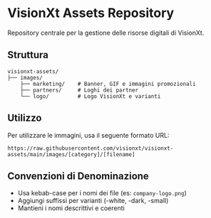 # VisionXt Assets Repository

Repository centrale per la gestione delle risorse digitali di VisionXt.

## Struttura
```
visionxt-assets/
├── images/
    ├── marketing/    # Banner, GIF e immagini promozionali
    ├── partners/     # Loghi dei partner
    └── logo/         # Logo VisionXt e varianti
```

## Utilizzo
Per utilizzare le immagini, usa il seguente formato URL:
```
https://raw.githubusercontent.com/visionxt/visionxt-assets/main/images/[category]/[filename]
```

## Convenzioni di Denominazione
- Usa kebab-case per i nomi dei file (es: `company-logo.png`)
- Aggiungi suffissi per varianti (-white, -dark, -small)
- Mantieni i nomi descrittivi e coerenti